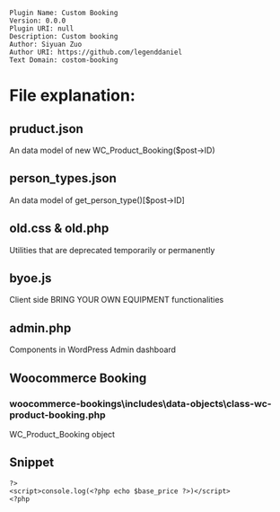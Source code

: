     Plugin Name: Custom Booking
    Version: 0.0.0
    Plugin URI: null
    Description: Custom booking
    Author: Siyuan Zuo
    Author URI: https://github.com/legenddaniel
    Text Domain: costom-booking

# File explanation:

## pruduct.json

An data model of new WC_Product_Booking($post->ID)

## person_types.json

An data model of get_person_type()[$post->ID]

## old.css & old.php

Utilities that are deprecated temporarily or permanently

## byoe.js

Client side BRING YOUR OWN EQUIPMENT functionalities

## admin.php

Components in WordPress Admin dashboard

## Woocommerce Booking

### woocommerce-bookings\includes\data-objects\class-wc-product-booking.php

WC_Product_Booking object

## Snippet

    ?>
    <script>console.log(<?php echo $base_price ?>)</script>
    <?php

